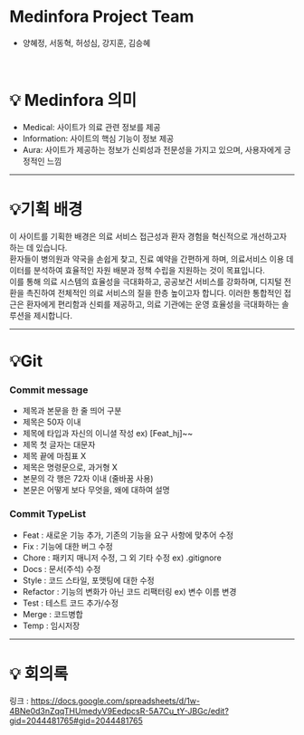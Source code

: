 # Medinfora Project Team
- 양혜정, 서동혁, 허성심, 강지훈, 김승혜
<br>

# 💡 Medinfora 의미
- Medical: 사이트가 의료 관련 정보를 제공
- Information: 사이트의 핵심 기능이 정보 제공
- Aura: 사이트가 제공하는 정보가 신뢰성과 전문성을 가지고 있으며, 사용자에게 긍정적인 느낌

---

# 💡기획 배경
이 사이트를 기획한 배경은 의료 서비스 접근성과 환자 경험을 혁신적으로 개선하고자 하는 데 있습니다.
<br>
환자들이 병의원과 약국을 손쉽게 찾고, 진료 예약을 간편하게 하며, 의료서비스 이용 데이터를 분석하여 효율적인 자원 배분과 정책 수립을 지원하는 것이 목표입니다.
<br>
이를 통해 의료 시스템의 효율성을 극대화하고, 공공보건 서비스를 강화하며, 디지털 전환을 촉진하여 전체적인 의료 서비스의 질을 한층 높이고자 합니다.
이러한 통합적인 접근은 환자에게 편리함과 신뢰를 제공하고, 의료 기관에는 운영 효율성을 극대화하는 솔루션을 제시합니다.

---

# 💡Git

### Commit message
- 제목과 본문을 한 줄 띄어 구분
- 제목은 50자 이내
- 제목에 타입과 자신의 이니셜 작성 ex) [Feat_hj]~~
- 제목 첫 글자는 대문자
- 제목 끝에 마침표 X
- 제목은 명령문으로, 과거형 X
- 본문의 각 행은 72자 이내 (줄바꿈 사용)
- 본문은 어떻게 보다 무엇을, 왜에 대하여 설명

### Commit TypeList
- Feat : 새로운 기능 추가, 기존의 기능을 요구 사항에 맞추어 수정
- Fix : 기능에 대한 버그 수정
- Chore : 패키지 매니저 수정, 그 외 기타 수정 ex) .gitignore
- Docs : 문서(주석) 수정
- Style : 코드 스타일, 포맷팅에 대한 수정
- Refactor : 기능의 변화가 아닌 코드 리팩터링 ex) 변수 이름 변경
- Test : 테스트 코드 추가/수정
- Merge : 코드병합
- Temp : 임시저장

---

# 💡 회의록
링크 : https://docs.google.com/spreadsheets/d/1w-4BNe0d3nZqqTHUmedyV9EedpcsR-5A7Cu_tY-JBGc/edit?gid=2044481765#gid=2044481765
